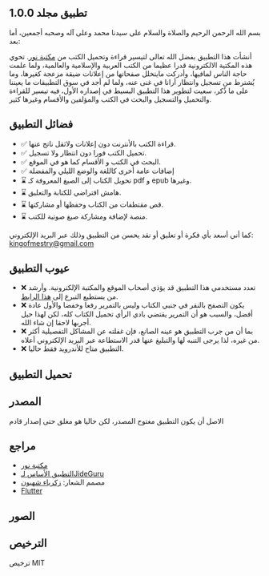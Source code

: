 ## تطبيق مجلد 1.0.0


بسم الله الرحمن الرحيم والصلاة والسلام على سيدنا محمد وعلى آله وصحبه أجمعين، أما بعد:


أنشأت هذا التطبيق بفضل الله تعالى لتيسير قراءة وتحميل الكتب من [مكتبة نور](https://www.noor-book.com/).
تحوي هذه المكتية الالكترونية قدرا عظيما من الكتب العربية والإسلامية والعالمية، ولما علمت حاجة الناس لمافيها، وأدركت مايتخلل صفحاتها من إعلانات ضيقة مزعجة كغيرها، وما يُشترط من تسجيل وانتظار أرانا في غنى عنه، ولما لم أجد في سوق التطبيقات ما يعيننا على ما ذُكر، سعيت لتطوير هذا التطبيق البسيط في إصداره الأول، فيه تيسير للقراءة والتحميل والتسجيل والبحث في الكتب والمؤلفين والأقسام وغيرها كثير.

## فضائل التطبيق
- ✅ قراءة الكتب بالأنترنت دون إعلانات ولاثقل ناتج عنها.
- ✅ تحميل الكتب فورا دون انتظار ولا تسجيل.
- ✅ البحث في الكتب و الأقسام كما هو في الموقع.
- ✅ إضافات عامة أخرى كاللغة والوضع الليلي والمفضلة
- ⌛ تحويل الكتاب إلى الصيغ المعروفة كـ pdf و epub وغيرها.
- ⌛ هامش افتراضي للكتابة والتعليق.
- ⌛ قص  مقتطفات من الكتاب وحفظها أو مشاركتها.
- ⌛ منصة لإضافة ومشاركة صيغ صوتية للكتب.

كما أني أسعد بأي فكرة أو تعليق أو نقد يحسن من التطبيق وذلك عبر البريد الإلكتروني: kingofmestry@gmail.com

## عيوب التطبيق
- ❌ تعدد مستخدمي هذا التطبيق قد يؤذي أصحاب الموقع والمكتبة الإلكترونية. وأرشد من يستطيع التبرع إلى [هذا الرابط](https://www.noor-book.com/donate).
- ❌ يكون التصفح بالنقر في جنبي الكتاب وليس بالتمرير رفعا وخفضا والأول عادة أفضل، والسبب هو أن التمرير يقتضي بادي الرأي تحميل الكتاب كله، لكن لهذا حيل أجربها لاحقا إن شاء الله.
- ❌ بما أن من جرب التطبيق هو عينه الصانع، فإن غفلته عن المشاكل التفصيلية أكثر من غيره، لذا يرجى التنبه لها والتبليغ عنها قدر الاستطاعة عبر البريد الإلكتروني أعلاه.
- ❌ التطبيق متاح للأندرويد فقط حاليا.

## تحميل التطبيق


## المصدر
الاصل أن يكون التطبيق مغتوح المصدر، لكن حاليا هو مغلق حتى إصدار قادم


## مراجع
- [مكتبة نور](https://www.noor-book.com/)
- [التطبيق الأساس لـJideGuru](https://github.com/JideGuru/FlutterEbookApp)
- مصمم الشعار: [زكرياء شهبون](https://twitter.com/zaki_chahboun)
- [Flutter](https://flutter.dev/)


## الصور


## الترخيص

ترخيص MIT